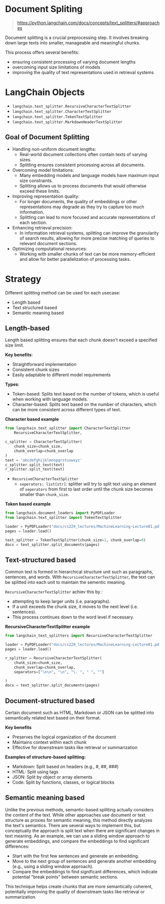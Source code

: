 # Document Spliting

> https://python.langchain.com/docs/concepts/text_splitters/#approaches

Document splitting is a crucial preprocessing step. It involves breaking down large texts into smaller, manageable and meaningful chunks.

This process offers several benefits:
- ensuring consistent processing of varying document lengths
- overcoming input size limitations of models
- improving the quality of text representations used in retrieval systems

# LangChain Objects

- `langchain.text_splitter.RecursiveCharacterTextSplitter`
- `langchain.text_splitter.CharacterTextSplitter`
- `langchain.text_splitter.TokenTextSplitter`
- `langchain.text_splitter.MarkdownHeaderTextSplitter`

## Goal of Document Splitting

- Handling non-uniform document lengths:
    - Real-world document collections often contain texts of varying sizes.
    - Splitting ensures consistent processing across all documents.
- Overcoming model limitations:
    - Many embedding models and language models have maximum input size constraints.
    - Splitting allows us to process documents that would otherwise exceed these limits.
- Improving representation quality: 
    - For longer documents, the quality of embeddings or other representations may degrade as they try to capture too much information.
    - Splitting can lead to more focused and accurate representations of each section.
- Enhancing retrieval precision:
    - In information retrieval systems, splitting can improve the granularity of search results, allowing for more precise matching of queries to relevant document sections.
- Optimizing computational resources: 
    - Working with smaller chunks of text can be more memory-efficient and allow for better parallelization of processing tasks.

# Strategy

Different splitting method can be used for each usecase:
- Length based
- Text structured based
- Semantic meaning based

## Length-based

Length based splitting ensures that each chunk doesn't exceed a specified size limit. 

**Key benefits**:
- Straightforward implementation
- Consistent chunk sizes
- Easily adaptable to different model requirements

**Types**:

- Token-based: Splits text based on the number of tokens, which is useful when working with language models.
- Character-based: Splits text based on the number of characters, which can be more consistent across different types of text.

**Character based example**

```python
from langchain.text_splitter import CharacterTextSplitter
    RecursiveCharacterTextSplitter,

c_splitter = CharacterTextSplitter(
    chunk_size=chunk_size,
    chunk_overlap=chunk_overlap
)
text = 'abcdefghijklmnopqrstuvwxyz'
c_splitter.split_text(text)
r_splitter.split_text(text)
```

- `RecursiveCharacterTextSplitter`
    - `seperators: list[str]`: splitter will try to split text using an element of `seperators` from first to last order until the chunk size becomes smaller than `chunk_size`.

**Token based example**

```python
from langchain.document_loaders import PyPDFLoader
from langchain.text_splitter import TokenTextSplitter

loader = PyPDFLoader("docs/cs229_lectures/MachineLearning-Lecture01.pdf")
pages = loader.load()

text_splitter = TokenTextSplitter(chunk_size=1, chunk_overlap=0)
docs = text_splitter.split_documents(pages)
```

## Text-structured based

Common text is formed in hierarchical structure unit such as paragraphs, sentences, and words. With `RecursiveCharacterTextSplitter`, the text can be splitted into each unit to maintain the sementic meaning.

`RecursiveCharacterTextSplitter` achiev this by :
- attempting to keep larger units (i.e. paragraphs).
- If a unit exceeds the chunk size, it moves to the next level (i.e. sentences).
- This process continues down to the word level if necessary.

**RecursiveCharacterTextSplitter example**
```python
from langchain_text_splitters import RecursiveCharacterTextSplitter

loader = PyPDFLoader("docs/cs229_lectures/MachineLearning-Lecture01.pdf")
pages = loader.load()

r_splitter = RecursiveCharacterTextSplitter(
    chunk_size=chunk_size,
    chunk_overlap=chunk_overlap,
    separators=["\n\n", "\n", "\. ", " ", ""]

)
docs = text_splitter.split_documents(pages)
```

## Document-structured based

Certain document such as HTML, Markdown or JSON can be splitted into semantically related text based on their format.

**Key benefits**

- Preserves the logical organization of the document
- Maintains context within each chunk
- Effective for downstream tasks like retrieval or summarization

**Examples of structure-based splitting:**

- Markdown: Split based on headers (e.g., #, ##, ###)
- HTML: Split using tags
- JSON: Split by object or array elements
- Code: Split by functions, classes, or logical blocks

## Semantic meaning based

Unlike the previous methods, semantic-based splitting actually considers the content of the text. While other approaches use document or text structure as proxies for semantic meaning, this method directly analyzes the text's semantics. There are several ways to implement this, but conceptually the approach is split text when there are significant changes in text meaning. As an example, we can use a sliding window approach to generate embeddings, and compare the embeddings to find significant differences:

- Start with the first few sentences and generate an embedding.
- Move to the next group of sentences and generate another embedding (e.g., using a sliding window approach).
- Compare the embeddings to find significant differences, which indicate potential "break points" between semantic sections.

This technique helps create chunks that are more semantically coherent, potentially improving the quality of downstream tasks like retrieval or summarization.